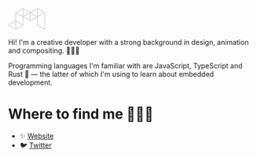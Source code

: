 <img src="https://github.com/imjasonmiller/imjasonmiller/raw/master/logo.png" width="75px">

Hi! I'm a creative developer with a strong background in design, animation and compositing.  👨🏽‍💻

Programming languages I'm familiar with are JavaScript, TypeScript and Rust 🦀 — the latter of which I'm using to learn about embedded development.

# Where to find me 👨🏽‍🚀

- ✨ [Website](https://jasonmiller.nl)
- 🐦 [Twitter](https://twitter.com/imjasonmiller)
